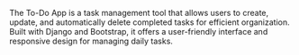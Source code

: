 The To-Do App is a task management tool that allows users to create, update, and automatically delete completed tasks for efficient organization. Built with Django and Bootstrap, it offers a user-friendly interface and responsive design for managing daily tasks.
